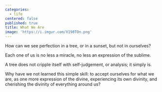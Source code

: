 ```yaml
---
categories:
  - life
centered: false
published: true
title: What We Are
image: 'https://i.imgur.com/X198TOn.png'
---
```

How can we see perfection in a tree,
or in a sunset, but not in ourselves?

Each one of us is no less a miracle,
no less an expression of the sublime.

A tree does not cripple itself
with self-judgement, or analysis; 
it simply is.

Why have we not learned this simple skill:
to accept ourselves for what we are,
as one more expression of the divine,
experiencing its own divinity,
and cherishing the divinity
of everything around us?
